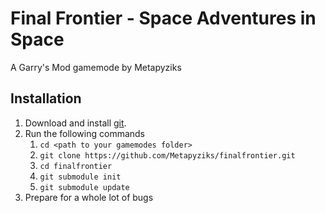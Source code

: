 # Final Frontier - Space Adventures in Space
A Garry's Mod gamemode by Metapyziks

## Installation
1. Download and install [git](http://git-scm.com/).
1. Run the following commands
    1. ``cd <path to your gamemodes folder>`` 
    1. ``git clone https://github.com/Metapyziks/finalfrontier.git``
    1. ``cd finalfrontier``
    1. ``git submodule init``
    1. ``git submodule update``
1. Prepare for a whole lot of bugs
